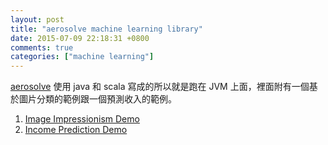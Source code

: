 ```yaml
---
layout: post
title: "aerosolve machine learning library"
date: 2015-07-09 22:18:31 +0800
comments: true
categories: ["machine learning"]
---
```


<!-- more -->

[aerosolve] 使用 java 和 scala 寫成的所以就是跑在 JVM 上面，裡面附有一個基於圖片分類的範例跟一個預測收入的範例。

1. [Image Impressionism Demo]
2. [Income Prediction Demo]

[aerosolve]:https://github.com/airbnb/aerosolve
[Image Impressionism Demo]:https://github.com/airbnb/aerosolve/tree/master/demo/image_impressionism
[Income Prediction Demo]:https://github.com/airbnb/aerosolve/tree/master/demo/income_prediction